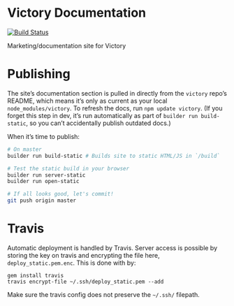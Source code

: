 Victory Documentation
======================

[![Build Status](https://travis-ci.org/FormidableLabs/victory-docs.svg?branch=master)](https://travis-ci.org/FormidableLabs/victory-docs)

Marketing/documentation site for Victory

# Publishing
The site’s documentation section is pulled in directly from the `victory` repo’s README, which means it’s only as current as your local `node_modules/victory`. To refresh the docs, run `npm update victory`. (If you forget this step in dev, it’s run automatically as part of `builder run build-static`, so you can’t accidentally publish outdated docs.)

When it’s time to publish:
```sh
# On master
builder run build-static # Builds site to static HTML/JS in `/build`

# Test the static build in your browser
builder run server-static
builder run open-static

# If all looks good, let's commit!
git push origin master
```

# Travis

Automatic deployment is handled by Travis. Server access is possible by storing the key on travis and encrypting the file here, `deploy_static.pem.enc`. This is done with by:

```
gem install travis
travis encrypt-file ~/.ssh/deploy_static.pem --add
```

Make sure the travis config does not preserve the `~/.ssh/` filepath.
